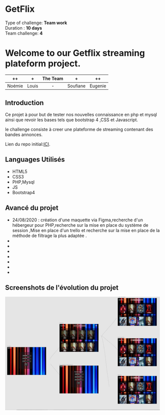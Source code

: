 
# GetFlix
Type of challenge: **Team work**  
Duration : **10 days**  
Team challenge: **4**  

# **Welcome to our Getflix streaming plateform project.**  
  

| ++ | + | The Team | + | ++ |
| :-----: | :-----: | :-----: | :-----: | :-----: |
| Noémie | Louis | - | Soufiane | Eugenie | 

## Introduction

Ce projet à pour but de tester nos nouvelles connaissance en php et mysql ainsi que revoir les bases tels que bootstrap 4 ,CSS et Javascript.

le challenge consiste à creer une plateforme de streaming contenant des bandes annonces.

Lien du repo initial:[ICI](https://github.com/becodeorg/BXL-Swartz-3-21).

## Languages Utilisés

* HTML5
* CSS3
* PHP,Mysql
* JS
* Bootstrap4

## Avancé du projet

* 24/08/2020 : création d'une maquette via Figma,recherche d'un hébergeur pour PHP,recherche sur la mise en place du système de session ,Mise en place d'un trello et recherche sur la mise en place de la méthode de filtrage la plus adaptée .
*
*
*
*
*
*
*
## Screenshots de l'évolution du projet

![](assets/Figma.JPG)
